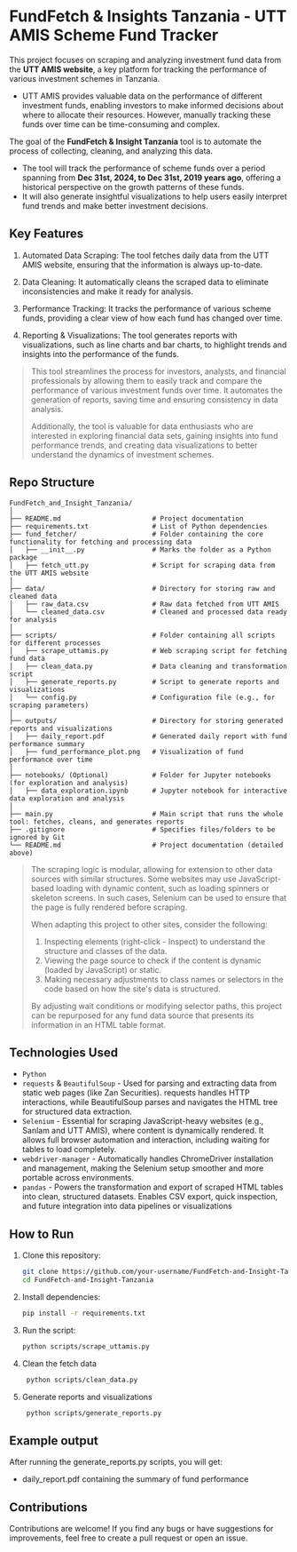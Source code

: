 # FundFetch & Insights Tanzania - UTT AMIS Scheme Fund Tracker

This project focuses on scraping and analyzing investment fund data from the **UTT AMIS website**, a key platform for tracking the performance of various investment schemes in Tanzania. 
   - UTT AMIS provides valuable data on the performance of different investment funds, enabling investors to make informed decisions about where to allocate their resources. However, manually tracking these funds over time can be time-consuming and complex.

The goal of the **FundFetch & Insight Tanzania** tool is to automate the process of collecting, cleaning, and analyzing this data. 

   - The tool will track the performance of scheme funds over a period spanning from **Dec 31st, 2024, to Dec 31st, 2019 years ago**, offering a historical perspective on the growth patterns of these funds. 
   - It will also generate insightful visualizations to help users easily interpret fund trends and make better investment decisions.

## Key Features
1. Automated Data Scraping: The tool fetches daily data from the UTT AMIS website, ensuring that the information is always up-to-date.
  
2. Data Cleaning: It automatically cleans the scraped data to eliminate inconsistencies and make it ready for analysis.
  
3. Performance Tracking: It tracks the performance of various scheme funds, providing a clear view of how each fund has changed over time.
   
4. Reporting & Visualizations: The tool generates reports with visualizations, such as line charts and bar charts, to highlight trends and insights into the performance of the funds.

> This tool streamlines the process for investors, analysts, and financial professionals by allowing them to easily track and compare the performance of various investment funds over time. It automates the generation of reports, saving time and ensuring consistency in data analysis.
> 
> Additionally, the tool is valuable for data enthusiasts who are interested in exploring financial data sets, gaining insights into fund performance trends, and creating data visualizations to better understand the dynamics of investment schemes.

## Repo Structure
```
FundFetch_and_Insight_Tanzania/
│
├── README.md                       # Project documentation
├── requirements.txt                # List of Python dependencies
├── fund_fetcher/                   # Folder containing the core functionality for fetching and processing data
│   ├── __init__.py                 # Marks the folder as a Python package
│   ├── fetch_utt.py                # Script for scraping data from the UTT AMIS website
│
├── data/                           # Directory for storing raw and cleaned data
│   ├── raw_data.csv                # Raw data fetched from UTT AMIS
│   └── cleaned_data.csv            # Cleaned and processed data ready for analysis
│
├── scripts/                        # Folder containing all scripts for different processes
│   ├── scrape_uttamis.py           # Web scraping script for fetching fund data
│   ├── clean_data.py               # Data cleaning and transformation script
│   ├── generate_reports.py         # Script to generate reports and visualizations
│   └── config.py                   # Configuration file (e.g., for scraping parameters)
│
├── outputs/                        # Directory for storing generated reports and visualizations
│   ├── daily_report.pdf            # Generated daily report with fund performance summary
│   ├── fund_performance_plot.png   # Visualization of fund performance over time
│
├── notebooks/ (Optional)           # Folder for Jupyter notebooks (for exploration and analysis)
│   ├── data_exploration.ipynb      # Jupyter notebook for interactive data exploration and analysis
│
├── main.py                         # Main script that runs the whole tool: fetches, cleans, and generates reports
├── .gitignore                      # Specifies files/folders to be ignored by Git
└── README.md                       # Project documentation (detailed above)

```
> The scraping logic is modular, allowing for extension to other data sources with similar structures. Some websites may use JavaScript-based loading with dynamic content, such as loading spinners or skeleton screens. In such cases, Selenium can be used to ensure that the page is fully rendered before scraping.
> 
> When adapting this project to other sites, consider the following:
>
> 1. Inspecting elements (right-click - Inspect) to understand the structure and classes of the data.
> 2. Viewing the page source to check if the content is dynamic (loaded by JavaScript) or static.
> 3. Making necessary adjustments to class names or selectors in the code based on how the site's data is structured.
>
> By adjusting wait conditions or modifying selector paths, this project can be repurposed for any fund data source that presents its information in an HTML table format.

## Technologies Used
- `Python`
- `requests` & `BeautifulSoup` - Used for parsing and extracting data from static web pages (like Zan Securities). requests handles HTTP interactions, while BeautifulSoup parses and navigates the HTML tree for structured data extraction.
- `Selenium` - Essential for scraping JavaScript-heavy websites (e.g., Sanlam and UTT AMIS), where content is dynamically rendered. It allows full browser automation and interaction, including waiting for tables to load completely.
- `webdriver-manager` - Automatically handles ChromeDriver installation and management, making the Selenium setup smoother and more portable across environments.
- `pandas` - Powers the transformation and export of scraped HTML tables into clean, structured datasets. Enables CSV export, quick inspection, and future integration into data pipelines or visualizations

## How to Run
1. Clone this repository:
    ```bash
    git clone https://github.com/your-username/FundFetch-and-Insight-Tanzania.git
    cd FundFetch-and-Insight-Tanzania
    ```

2. Install dependencies:
    ```bash
    pip install -r requirements.txt
    ```

3. Run the script:
    ```bash
    python scripts/scrape_uttamis.py
    ```

4. Clean the fetch data
   ```bash
    python scripts/clean_data.py
    ```
5. Generate reports and visualizations
   ```bash
    python scripts/generate_reports.py
    ```
## Example output
After running the generate_reports.py scripts, you will get:
   - daily_report.pdf containing the summary of fund performance

## Contributions
Contributions are welcome! If you find any bugs or have suggestions for improvements, feel free to create a pull request or open an issue.

